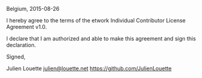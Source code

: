 Belgium, 2015-08-26

I hereby agree to the terms of the etwork Individual Contributor License
Agreement v1.0.

I declare that I am authorized and able to make this agreement and sign this
declaration.

Signed,

Julien Louette julien@louette.net https://github.com/JulienLouette
